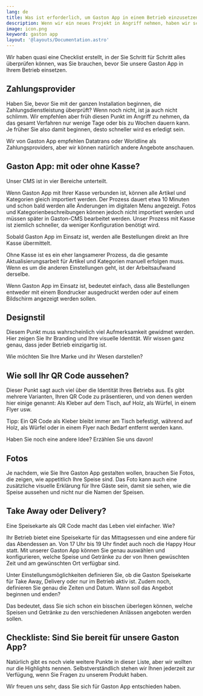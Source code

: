 ```yaml
---
lang: de
title: Was ist erforderlich, um Gaston App in einem Betrieb einzusetzen?
description: Wenn wir ein neues Projekt in Angriff nehmen, haben wir schon dieses witzige Adrenalingefühl im Bauch. Es gibt so viele Punkte, an die wir denken müssen, dass wir manchmal das eine oder andere Detail vergessen.
image: icon.png
keyword: gaston app
layout: '@layouts/Documentation.astro'
---
```


Wir haben quasi eine Checklist erstellt, in der Sie Schritt für Schritt alles überprüfen können, was Sie brauchen, bevor Sie unsere Gaston App in Ihrem Betrieb einsetzen.

## Zahlungsprovider

Haben Sie, bevor Sie mit der ganzen Installation beginnen, die Zahlungsdienstleistung überprüft? Wenn noch nicht, ist ja auch nicht schlimm. Wir empfehlen aber früh diesen Punkt im Angriff zu nehmen, da das gesamt Verfahren nur wenige Tage oder bis zu Wochen dauern kann. Je früher Sie also damit beginnen, desto schneller wird es erledigt sein.

Wir von Gaston App empfehlen Datatrans oder Worldline als Zahlungsproviders, aber wir können natürlich andere Angebote anschauen.

## Gaston App: mit oder ohne Kasse?

Unser CMS ist in vier Bereiche unterteilt.

Wenn Gaston App mit Ihrer Kasse verbunden ist, können alle Artikel und Kategorien gleich importiert werden. Der Prozess dauert etwa 10 Minuten und schon bald werden alle Änderungen im digitalen Menu angezeigt. Fotos und Kategorienbeschreibungen können jedoch nicht importiert werden und müssen später in Gaston-CMS bearbeitet werden. Unser Prozess mit Kasse ist ziemlich schneller, da weniger Konfiguration benötigt wird. 

Sobald Gaston App im Einsatz ist, werden alle Bestellungen direkt an Ihre Kasse übermittelt.

Ohne Kasse ist es ein eher langsamerer Prozess, da die gesamte Aktualisierungsarbeit für Artikel und Kategorien manuell erfolgen muss. Wenn es um die anderen Einstellungen geht, ist der Arbeitsaufwand derselbe.

Wenn Gaston App im Einsatz ist, bedeutet einfach, dass alle Bestellungen entweder mit einem Bondrucker ausgedruckt werden oder auf einem Bildschirm angezeigt werden sollen.

## Designstil

Diesem Punkt muss wahrscheinlich viel Aufmerksamkeit gewidmet werden. Hier zeigen Sie Ihr Branding und Ihre visuelle Identität. Wir wissen ganz genau, dass jeder Betrieb einzigartig ist.

Wie möchten Sie Ihre Marke und ihr Wesen darstellen?

## Wie soll Ihr QR Code aussehen?

Dieser Punkt sagt auch viel über die Identität Ihres Betriebs aus. Es gibt mehrere Varianten, Ihren QR Code zu präsentieren, und von denen werden hier einige genannt: Als Kleber auf dem Tisch, auf Holz, als Würfel, in einem Flyer usw.

Tipp: Ein QR Code als Kleber bleibt immer am Tisch befestigt, während auf Holz, als Würfel oder in einem Flyer nach Bedarf entfernt werden kann.

Haben Sie noch eine andere Idee? Erzählen Sie uns davon!

## Fotos

Je nachdem, wie Sie Ihre Gaston App gestalten wollen, brauchen Sie Fotos, die zeigen, wie appetitlich Ihre Speise sind. Das Foto kann auch eine zusätzliche visuelle Erklärung für Ihre Gäste sein, damit sie sehen, wie die Speise aussehen und nicht nur die Namen der Speisen.

## Take Away oder Delivery?

Eine Speisekarte als QR Code macht das Leben viel einfacher. Wie?

Ihr Betrieb bietet eine Speisekarte für das Mittagsessen und eine andere für das Abendessen an. Von 17 Uhr bis 19 Uhr findet auch noch die Happy Hour statt. Mit unserer Gaston App können Sie genau auswählen und konfigurieren, welche Speise und Getränke zu der von Ihnen gewüschten Zeit und am gewünschten Ort verfügbar sind.

Unter Einstellungsmöglichkeiten definieren Sie, ob die Gaston Speisekarte für Take Away, Delivery oder nur im Betrieb aktiv ist. Zudem noch, definieren Sie genau die Zeiten und Datum. Wann soll das Angebot beginnen und enden?

Das bedeutet, dass Sie sich schon ein bisschen überlegen können, welche Speisen und Getränke zu den verschiedenen Anlässen angeboten werden sollen.

## Checkliste: Sind Sie bereit für unsere Gaston App? 

Natürlich gibt es noch viele weitere Punkte in dieser Liste, aber wir wollten nur die Highlights nennen. Selbstverständlich stehen wir Ihnen jederzeit zur Verfügung, wenn Sie Fragen zu unserem Produkt haben.

Wir freuen uns sehr, dass Sie sich für Gaston App entschieden haben.